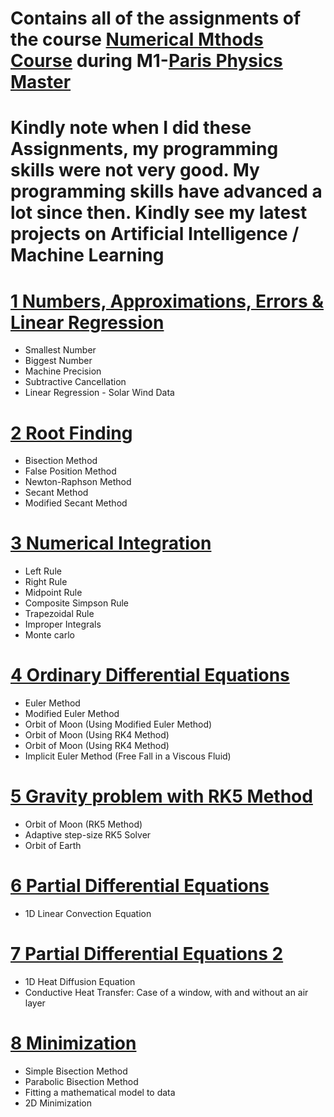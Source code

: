 # Contains all of the assignments of the course [Numerical Mthods Course](http://www.parisphysicsmaster.com/NumSim.html) during M1-[Paris Physics Master](http://www.parisphysicsmaster.com/)

# Kindly note when I did these Assignments, my programming skills were not very good. My programming skills have advanced a lot since then. Kindly see my latest projects on Artificial Intelligence / Machine Learning


# [1 Numbers, Approximations, Errors & Linear Regression](1_Numbers_Approximations_Errors_&_Linear-Regression.ipynb)
- Smallest Number 
- Biggest Number
- Machine Precision
- Subtractive Cancellation
- Linear Regression - Solar Wind Data


# [2 Root Finding](2_Root_Finding.ipynb)
- Bisection Method
- False Position Method
- Newton-Raphson Method
- Secant Method
- Modified Secant Method


# [3 Numerical Integration](3_Numerical_Integration.ipynb)
- Left Rule
- Right Rule
- Midpoint Rule
- Composite Simpson Rule
- Trapezoidal Rule
- Improper Integrals
- Monte carlo


# [4 Ordinary Differential Equations](4_Ordinary_Differential_Equations.ipynb)
- Euler Method
- Modified Euler Method
- Orbit of Moon (Using Modified Euler Method)
- Orbit of Moon (Using RK4 Method)
- Orbit of Moon (Using RK4 Method)
- Implicit Euler Method (Free Fall in a Viscous Fluid)


# [5 Gravity problem with RK5 Method](5_Gravity_Problem_with_RK5-Solver.ipynb)
- Orbit of Moon (RK5 Method)
- Adaptive step-size RK5 Solver
- Orbit of Earth


# [6 Partial Differential Equations](6_Partial_Differential_Equations.ipynb)
- 1D Linear Convection Equation


# [7 Partial Differential Equations 2](7_Partial_Differential_Equations_2.ipynb)
- 1D Heat Diffusion Equation
- Conductive Heat Transfer: Case of a window, with and without an air layer



# [8 Minimization](8_Minimization.ipynb)
- Simple Bisection Method
- Parabolic Bisection Method
- Fitting a mathematical model to data
- 2D Minimization
